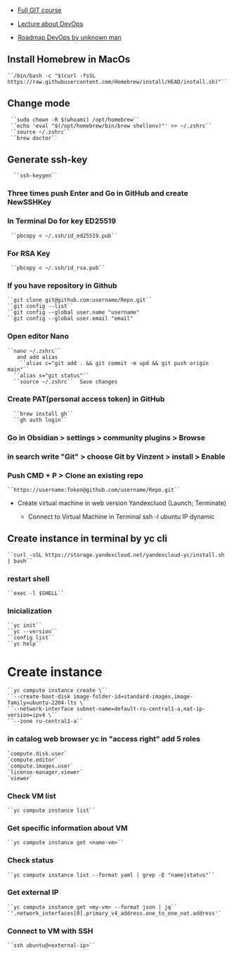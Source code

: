 - [Full GIT course](https://youtu.be/O00FTZDxD0o?si=q1U6wC2giKM19oxM)

- [Lecture about DevOps](https://youtube.com/playlist?list=PLLELLTvDgUQ-iwnE9coLhb-ynyZUGzW6q&si=1YMwzEh2zhHRH_p7)

- [Roadmap DevOps by unknown man](https://youtu.be/2FsmJrorp9Q?si=FB-ew2L4uOU33J2R)
## Install Homebrew in MacOs
    ``/bin/bash -c "$(curl -fsSL https://raw.githubusercontent.com/Homebrew/install/HEAD/install.sh)"``

## Change mode
     ``sudo chown -R $(whoami) /opt/homebrew``
     ``echo 'eval "$(/opt/homebrew/bin/brew shellenv)"' >> ~/.zshrc``
     ``source ~/.zshrc``
     ``brew doctor``

## Generate ssh-key
      ``ssh-keygen``
### Three times push Enter and Go in GitHub and create NewSSHKey
### In Terminal Do for key ED25519
     ``pbcopy < ~/.ssh/id_ed25519.pub``
### For RSA Key
     ``pbcopy < ~/.ssh/id_rsa.pub``

### If you have repository in Github
    ``git clone git@github.com:username/Repo.git``
    ``git config --list``
    ``git config --global user.name "username"
    ``git config --global user.email "email"
### Open editor Nano
    ``nano ~/.zshrc``
       and add alias
        ``alias c="git add . && git commit -m upd && git push origin main"``
      ``alias s="git status"``
      ``source ~/.zshrc``  Save changes
### Create PAT(personal access token) in GitHub
      ``brew install gh``
      ``gh auth login``

### Go in Obsidian > settings > community plugins > Browse
### in search write "Git" > choose Git by Vinzent > install > Enable
### Push CMD + P > Clone an existing repo
    ``https://username:Token@github.com/username/Repo.git`` 
     
     
- Create virtual machine in web version Yandexcluod (Launch; Terminate)

    - Connect to Virtual Machine in Terminal  ssh -l ubuntu IP dynamic
## Create instance in terminal by yc cli
    ``curl -sSL https://storage.yandexcloud.net/yandexcloud-yc/install.sh | bash``
### restart shell
    ``exec -l $SHELL``
### Inicialization
    ``yc init``
    ``yc --version``
    ``config list``
    ``yc help``
# Create instance
    ``yc compute instance create \``
    ``--create-boot-disk image-folder-id=standard-images,image-family=ubuntu-2204-lts \``
    ``--network-interface subnet-name=default-ru-central1-a,nat-ip-version=ipv4 \``
    ``--zone ru-central1-a``
### in catalog web browser yc in "access right" add 5 roles
    `compute.disk.user`
    `compute.editor`
    `compute.images.user`
    `license-manager.viewer`
    `viewer`
### Check VM list
    ``yc compute instance list``
### Get specific information about VM
    ``yc compute instance get <name-vm>``
### Check status
    ``yc compute instance list --format yaml | grep -E "name|status"``
### Get external IP
    ``yc compute instance get <my-vm> --format json | jq``
    `'.network_interfaces[0].primary_v4_address.one_to_one_nat.address'`

### Connect to VM with SSH
    ``ssh ubuntu@<external-ip>``